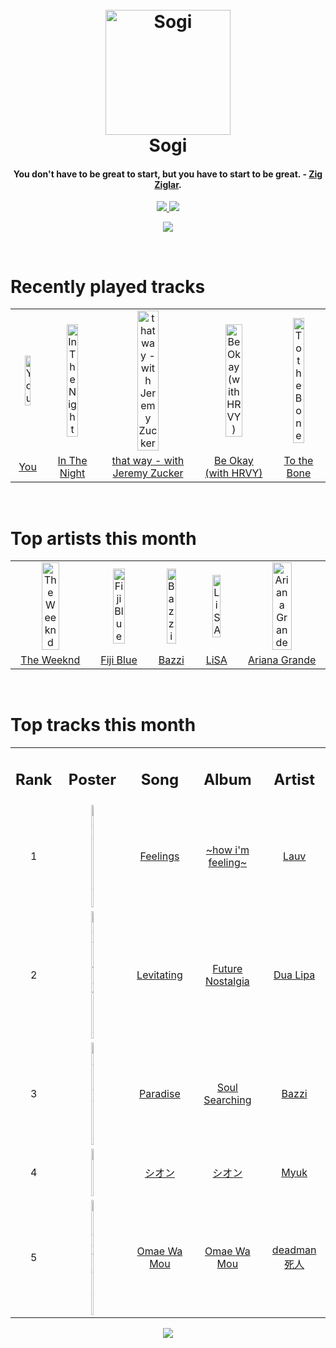 <h1 align='center'>
  <br>
  <a href='https://www.youtube.com/watch?v=dQw4w9WgXcQ'><img src='https://i.ibb.co/XYSwTqV/kaguya-modified.png' alt='Sogi' width='200'></a>
  <br>
  Sogi
  <br>
</h1>

<h4 align='center'>You don't have to be great to start, but you have to start to be great.   - <a href='https://duckduckgo.com/?q=Zig+Ziglar' target='_blank'>Zig Ziglar</a>.</h4>

<p align='center'>
  <a href='https://discord.gg/96EA7ENfV9'>
    <img src='https://img.shields.io/discord/775232281954353183?color=blue&label=Discord'>
  </a>
  <a href='https://sxoxgxi.pythonanywhere.com/'><img src='https://img.shields.io/website?down_color=red&down_message=offline&label=Blog&up_color=light%20green&up_message=online&url=https%3A%2F%2Fsxoxgxi.pythonanywhere.com'></a>
</p>
<p status, align='center'>
  <a href='https://open.spotify.com/user/317777c47jvjnq6zzzwbijw6gbmi'>
    <img src='https://img.shields.io/badge/Playing-21-&?style=social&logo=spotify'>
  </a>
</p status>
<!------ RECENTLY PLAYED ------>

<p recentlyplayed, float='left'>
  <br>
  <h1>Recently played tracks</h1>
  <p></p>
  <table style='width:100%'>
    <tr align='center'>
      <td><img class='artists' src='https://images.weserv.nl/?mask=circle&url=https://i.scdn.co/image/ab67616d0000b273a04805b9c9723c18995c4b9a' alt='You' style='width:50%'>
      </td>
      <td><img class='artists' src='https://images.weserv.nl/?mask=circle&url=https://i.scdn.co/image/ab67616d0000b2737fcead687e99583072cc217b' alt='In The Night' style='width:50%'>
      </td>
      <td><img class='artists' src='https://images.weserv.nl/?mask=circle&url=https://i.scdn.co/image/ab67616d0000b273b40612c31a6cf9795bf494e1' alt='that way - with Jeremy Zucker' style='width:50%'>
      </td>
      <td><img class='artists' src='https://images.weserv.nl/?mask=circle&url=https://i.scdn.co/image/ab67616d0000b273559a672bc6ebc4409bc9a5e8' alt='Be Okay (with HRVY)' style='width:50%'>
      </td>
      <td><img class='artists' src='https://images.weserv.nl/?mask=circle&url=https://i.scdn.co/image/ab67616d0000b2738540f1aa50ce035b4e9cdfa7' alt='To the Bone' style='width:50%'>
      </td>
    </tr>
    <tr align='center'>
      <td>
      <a href='https://open.spotify.com/track/2cc8Sw1OnCuA5bV8nqWqpE'>You</a>
      </td>
      <td>
      <a href='https://open.spotify.com/track/25KybV9BOUlvcnv7nN3Pyo'>In The Night</a>
      </td>
      <td>
      <a href='https://open.spotify.com/track/6W4SftknKhWj0iFoHN7aYU'>that way - with Jeremy Zucker</a>
      </td>
      <td>
      <a href='https://open.spotify.com/track/4ztw0mBC6VBiLV79yRHDQW'>Be Okay (with HRVY)</a>
      </td>
      <td>
      <a href='https://open.spotify.com/track/3pCt2wRdBDa2kCisIdHWgF'>To the Bone</a>
      </td>
    </tr>
  </table>
</p recentlyplayed>
<!------ .RECENTLY PLAYED ------>
<!------ TOP ARTISTS ------>

<p topartists, float='left'>
  <br>
  <h1>Top artists this month</h1>
  <p></p>
  <table style='width:100%'>
    <tr align='center'>
      <td><img class='artists' src='https://images.weserv.nl/?mask=circle&url=https://i.scdn.co/image/ab6761610000e5ebb5f9e28219c169fd4b9e8379' alt='The Weeknd' style='width:50%'>
      </td>
      <td><img class='artists' src='https://images.weserv.nl/?mask=circle&url=https://i.scdn.co/image/ab6761610000e5eba6391644f3fd2f9136b2ac49' alt='Fiji Blue' style='width:50%'>
      </td>
      <td><img class='artists' src='https://images.weserv.nl/?mask=circle&url=https://i.scdn.co/image/ab6761610000e5eb72a8e86c457085e7fdd3453f' alt='Bazzi' style='width:50%'>
      </td>
      <td><img class='artists' src='https://images.weserv.nl/?mask=circle&url=https://i.scdn.co/image/ab6761610000e5ebd30f119ef77a0252e17207cf' alt='LiSA' style='width:50%'>
      </td>
      <td><img class='artists' src='https://images.weserv.nl/?mask=circle&url=https://i.scdn.co/image/ab6761610000e5ebcdce7620dc940db079bf4952' alt='Ariana Grande' style='width:50%'>
      </td>
    </tr>
    <tr align='center'>
      <td>
      <a href='https://open.spotify.com/artist/1Xyo4u8uXC1ZmMpatF05PJ'>The Weeknd</a>
      </td>
      <td>
      <a href='https://open.spotify.com/artist/1e7K8jD3wRuQfnwDAOeGqe'>Fiji Blue</a>
      </td>
      <td>
      <a href='https://open.spotify.com/artist/4GvEc3ANtPPjt1ZJllr5Zl'>Bazzi</a>
      </td>
      <td>
      <a href='https://open.spotify.com/artist/0blbVefuxOGltDBa00dspv'>LiSA</a>
      </td>
      <td>
      <a href='https://open.spotify.com/artist/66CXWjxzNUsdJxJ2JdwvnR'>Ariana Grande</a>
      </td>
    </tr>
  </table>
</p topartists>
<!------ .TOP ARTISTS ------>

<!------ TOP SONGS ------>

<p topsongs, float='left' >
  <br>
  <h1>Top tracks this month</h1>
  <p></p>
  <table style='width:100%'>
    <tr align='center'>
      <td>
      <h2>Rank</h2>
      </td>
      <td>
      <h2>Poster</h2>
      </td>
      <td>
      <h2>Song</h2>
      </td>
      <td>
      <h2>Album</h2>
      </td>
      <td>
      <h2>Artist</h2>
      </td>
    </tr>
    <tr align='center'>
      <td>
      1
      </td>
      <td><img class='artists' src='https://images.weserv.nl/?mask=circle&url=https://i.scdn.co/image/ab67616d0000b27336b12a4082f11d16a519b964' alt='Feelings' style='width:10%'>
      </td>
      <td>
      <a href='https://open.spotify.com/track/0s26En1JoJhVj32vizElpA'>Feelings</a>
      </td>
      <td>
      <a href='https://open.spotify.com/album/6EgJXcGqaUvgZIF9bqPXfP'>~how i'm feeling~</a>
      </td>
      <td>
      <a href='https://open.spotify.com/artist/5JZ7CnR6gTvEMKX4g70Amv'>Lauv</a>
      </td>
    </tr>
    <tr align='center'>
      <td>
      2
      </td>
      <td><img class='artists' src='https://images.weserv.nl/?mask=circle&url=https://i.scdn.co/image/ab67616d0000b273bd26ede1ae69327010d49946' alt='Levitating' style='width:10%'>
      </td>
      <td>
      <a href='https://open.spotify.com/track/39LLxExYz6ewLAcYrzQQyP'>Levitating</a>
      </td>
      <td>
      <a href='https://open.spotify.com/album/7fJJK56U9fHixgO0HQkhtI'>Future Nostalgia</a>
      </td>
      <td>
      <a href='https://open.spotify.com/artist/6M2wZ9GZgrQXHCFfjv46we'>Dua Lipa</a>
      </td>
    </tr>
    <tr align='center'>
      <td>
      3
      </td>
      <td><img class='artists' src='https://images.weserv.nl/?mask=circle&url=https://i.scdn.co/image/ab67616d0000b2733a376bd9b9b1f4b2686807db' alt='Paradise' style='width:10%'>
      </td>
      <td>
      <a href='https://open.spotify.com/track/0Rx0DJI556Ix5gBny6EWmn'>Paradise</a>
      </td>
      <td>
      <a href='https://open.spotify.com/album/4ZKdRW0AH9sxV09NmWsTkW'>Soul Searching</a>
      </td>
      <td>
      <a href='https://open.spotify.com/artist/4GvEc3ANtPPjt1ZJllr5Zl'>Bazzi</a>
      </td>
    </tr>
    <tr align='center'>
      <td>
      4
      </td>
      <td><img class='artists' src='https://images.weserv.nl/?mask=circle&url=https://i.scdn.co/image/ab67616d0000b27301edecca3f479be9d12ff70d' alt='シオン' style='width:10%'>
      </td>
      <td>
      <a href='https://open.spotify.com/track/26KOrgIIGuxWVmFJszeYJs'>シオン</a>
      </td>
      <td>
      <a href='https://open.spotify.com/album/0t4lKfdG0ANs46z3GUEbm7'>シオン</a>
      </td>
      <td>
      <a href='https://open.spotify.com/artist/7oVNI7cJUA5f1Qvu8vQlq9'>Myuk</a>
      </td>
    </tr>
    <tr align='center'>
      <td>
      5
      </td>
      <td><img class='artists' src='https://images.weserv.nl/?mask=circle&url=https://i.scdn.co/image/ab67616d0000b273375088b9d851e5735dcd1cd2' alt='Omae Wa Mou' style='width:10%'>
      </td>
      <td>
      <a href='https://open.spotify.com/track/2BgzdxU4uN5Ns8yM2rlLHa'>Omae Wa Mou</a>
      </td>
      <td>
      <a href='https://open.spotify.com/album/0I7eyplxZyuNEg2haitWIf'>Omae Wa Mou</a>
      </td>
      <td>
      <a href='https://open.spotify.com/artist/1IAIRAvJCUc01U0doDVKN9'>deadman 死人</a>
      </td>
    </tr>
  </table>
</p topsongs>
<!------ .TOP SONGS ------>
<p align='center'>
  <img src='https://profile-counter.glitch.me/sxoxgxi/count.svg'>
</p>
